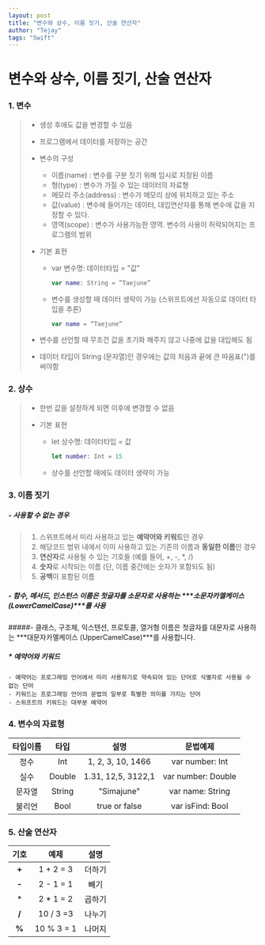 ```yaml
---
layout: post
title: "변수와 상수, 이름 짓기, 산술 연산자"
author: "Tejay"
tags: "Swift"
---
```


# 변수와 상수, 이름 짓기, 산술 연산자

### 1. 변수

> - 생성 후에도 값을 변경할 수 있음
> - 프로그램에서 데이터를 저장하는 공간
> - 변수의 구성
>   - 이름(name) : 변수를 구분 짓기 위해 임시로 지정된 이름
>   - 형(type) : 변수가 가질 수 있는 데이터의 자료형
>   - 메모리 주소(address) : 변수가 메모리 상에 위치하고 있는 주소
>   - 값(value) : 변수에 들어가는 데이터, 대입연산자를 통해 변수에 값을 지정할 수 있다.
>   - 영역(scope) : 변수가 사용가능한 영역. 변수의 사용이 허락되어지는 프로그램의 범위
>
>
> - 기본 표현
>
>   - var 변수명: 데이터타입 = "값"
>
>     ```swift
>     var name: String = “Taejune”
>     ```
>
>   - 변수를 생성할 때 데이터 생략이 가능 (스위프트에선 자동으로 데이터 타입을 추론)
>
>     ```swift
>     var name = “Taejune”
>     ```
>
> - 변수를 선언할 때 무조건 값을 초기화 해주지 않고 나중에 값을 대입해도 됨
>
> - 데이터 타입이 String (문자열)인 경우에는 값의 처음과 끝에 큰 따옴표(")를 써야함



### 2. 상수

> - 한번 값을 설정하게 되면 이후에 변경할 수 없음
>
> - 기본 표현
>
>   - let 상수명: 데이터타입 = 값
>
>     ```swift
>     let number: Int = 15
>     ```
>
>   - 상수를 선언할 때에도 데이터 생략이 가능



### 3. 이름 짓기

##### - 사용할 수 없는 경우

> 1. 스위프트에서 미리 사용하고 있는 **예약어와 키워드**인 경우
> 2. 해당코드 범위 내에서 이미 사용하고 있는 기존의 이름과 **동일한 이름**인 경우
> 3. **연산자**로 사용될 수 있는 기호들 (예를 들어, +, -, *, /)
> 4. **숫자**로 시작되는 이름 (단, 이름 중간에는 숫자가 포함되도 됨)
> 5. **공백**이 포함된 이름

##### - 함수, 메서드, 인스턴스 이름은 첫글자를 소문자로 사용하는 ***소문자카멜케이스 (LowerCamelCase)***를 사용

#####- 클래스, 구조체, 익스텐션, 프로토콜, 열거형 이름은 첫글자를 대문자로 사용하는 ***대문자카멜케이스 (UpperCamelCase)***를 사용합니다.



##### * 예약어와 키워드

```
- 예약어는 프로그래밍 언어에서 미리 사용하기로 약속되어 있는 단어로 식별자로 사용될 수 없는 단어
- 키워드는 프로그래밍 언어의 문법의 일부로 특별한 의미를 가지는 단어
- 스위프트의 키워드는 대부분 예약어
```



### 4. 변수의 자료형

| 타입이름 |   타입   |         설명         |        문법예제        |
| :--: | :----: | :----------------: | :----------------: |
|  정수  |  Int   | 1, 2, 3, 10, 1466  |  var number: Int   |
|  실수  | Double | 1.31, 12,5, 3122,1 | var number: Double |
| 문자열  | String |     "Simajune"     |  var name: String  |
| 불리언  |  Bool  |   true or false    |  var isFind: Bool  |



### 5. 산술 연산자

|  기호   |     예제     |  설명  |
| :---: | :--------: | :--: |
| **+** | 1 + 2 = 3  | 더하기  |
| **-** | 2 - 1 = 1  |  빼기  |
|   *   | 2 * 1 = 2  | 곱하기  |
| **/** | 10 / 3 =3  | 나누기  |
| **%** | 10 % 3 = 1 | 나머지  |
